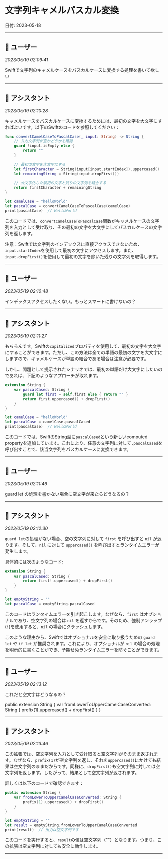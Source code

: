 # 文字列キャメルパスカル変換

日付: 2023-05-18

---

## 👤 ユーザー
*2023/05/19 02:09:41*

Swiftで文字列のキャメルケースをパスカルケースに変換する処理を書いて欲しい

---

## 🤖 アシスタント
*2023/05/19 02:10:28*

キャメルケースをパスカルケースに変換するためには、最初の文字を大文字にすればよいです。以下のSwiftのコードを参照してください：

```swift
func convertCamelCaseToPascalCase(_ input: String) -> String {
    // 入力文字列が空かどうかを確認
    guard !input.isEmpty else {
        return ""
    }
    
    // 最初の文字を大文字にする
    let firstCharacter = String(input[input.startIndex]).uppercased()
    let remainingString = String(input.dropFirst())
    
    // 大文字化した最初の文字と残りの文字列を結合する
    return firstCharacter + remainingString
}

let camelCase = "helloWorld"
let pascalCase = convertCamelCaseToPascalCase(camelCase)
print(pascalCase)  // HelloWorld
```

このコードでは、`convertCamelCaseToPascalCase`関数がキャメルケースの文字列を入力として受け取り、その最初の文字を大文字にしてパスカルケースの文字列を返します。

注意：Swiftでは文字列のインデックスに直接アクセスできないため、`input.startIndex`を使用して最初の文字にアクセスします。また、`input.dropFirst()`を使用して最初の文字を除いた残りの文字列を取得します。

---

## 👤 ユーザー
*2023/05/19 02:10:48*

インデックスアクセスしたくない。もっとスマートに書けないの？

---

## 🤖 アシスタント
*2023/05/19 02:11:27*

もちろんです。Swiftの`capitalized`プロパティを使用して、最初の文字を大文字にすることができます。ただし、この方法は全ての単語の最初の文字を大文字にしますので、キャメルケースが単語の結合である場合は注意が必要です。

しかし、問題として提示されたシナリオでは、最初の単語だけ大文字にしたいのであれば、下記のようなアプローチが取れます。

```swift
extension String {
    var pascalCased: String {
        guard let first = self.first else { return "" }
        return first.uppercased() + dropFirst()
    }
}

let camelCase = "helloWorld"
let pascalCase = camelCase.pascalCased
print(pascalCase)  // HelloWorld
```

このコードでは、SwiftのString型に`pascalCased`という新しいcomputed propertyを追加しています。これにより、任意の文字列に対して`.pascalCased`を呼び出すことで、該当文字列をパスカルケースに変換できます。

---

## 👤 ユーザー
*2023/05/19 02:11:46*

guard let の処理を書かない場合に空文字が来たらどうなるの？

---

## 🤖 アシスタント
*2023/05/19 02:12:30*

`guard let`の処理がない場合、空の文字列に対して `first` を呼び出すと `nil` が返ります。そして、`nil` に対して `uppercased()` を呼び出すとランタイムエラーが発生します。

具体的には次のようなコード:

```swift
extension String {
    var pascalCased: String {
        return first!.uppercased() + dropFirst()
    }
}

let emptyString = ""
let pascalCase = emptyString.pascalCased
```

このコードはランタイムエラーを引き起こします。なぜなら、`first` はオプショナルであり、空文字列の場合は `nil` を返すからです。そのため、強制アンラップ(`!`)を使用すると、`nil` の場合にクラッシュします。

このような理由から、Swiftではオプショナルを安全に取り扱うための `guard let` や `if let` が推奨されます。これにより、オプショナルが `nil` の場合の処理を明示的に書くことができ、予期せぬランタイムエラーを防ぐことができます。

---

## 👤 ユーザー
*2023/05/19 02:13:12*

これだと空文字はどうなるの？

public extension String {
    var fromLowerToUpperCamelCaseConverted: String {
        prefix(1).uppercased() + dropFirst()
    }
}

---

## 🤖 アシスタント
*2023/05/19 02:13:46*

この拡張では、空文字列を入力として受け取ると空文字列がそのまま返されます。なぜなら、`prefix(1)`が空文字列を返し、それを`uppercased()`にかけても結果は空文字列のままだからです。同様に、`dropFirst()`も空文字列に対しては空文字列を返します。したがって、結果として空文字列が返されます。

詳しくは以下のコードで確認できます：

```swift
public extension String {
    var fromLowerToUpperCamelCaseConverted: String {
        prefix(1).uppercased() + dropFirst()
    }
}

let emptyString = ""
let result = emptyString.fromLowerToUpperCamelCaseConverted
print(result)  // 出力は空文字列です
```

このコードを実行すると、`result`の値は空文字列（""）となります。つまり、この拡張は空文字列に対しても安全に動作します。

---
